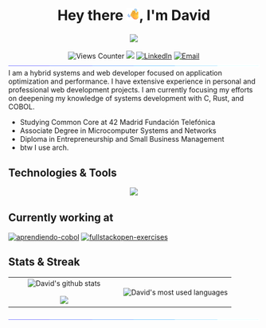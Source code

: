 <div align="center">
	<h1>Hey there <img src="https://raw.githubusercontent.com/daviddefitero/daviddefitero/refs/heads/main/media/waving-hand.png" alt="Waving Hand" width="25" height="25" />, I'm David</h1>
	<img align="center" src="https://raw.githubusercontent.com/daviddefitero/daviddefitero/refs/heads/main/media/banner.gif">
	<br></br>
	<img src="https://estruyf-github.azurewebsites.net/api/VisitorHit?user=daviddefitero&repo=madushadhanushka&countColorcountColor&countColor=%230068fc" alt="Views Counter">
	<img src="https://img.shields.io/badge/42%20Network-000000?style=for-the-badge&logo=42&logoColor=white">
	<a href="https://www.linkedin.com/in/david-de-fitero/" target="_blank"><img alt="LinkedIn" src="https://img.shields.io/badge/linkedin-%230077B5.svg?&style=for-the-badge&logo=linkedin&logoColor=white"/></a>
	<a href="mailto:david@defitero.com" target="_blank"><img alt="Email" src="https://img.shields.io/badge/email-6D4AFF?style=for-the-badge&logo=ProtonMail&logoColor=white&link=mailto:david@defitero.com"/></a>
	<img src="https://raw.githubusercontent.com/daviddefitero/daviddefitero/refs/heads/main/media/separator.gif">
</div>
<!-- About me -->
I am a hybrid systems and web developer focused on application optimization and performance. I have extensive experience in personal and professional web development projects. I am currently focusing my efforts on deepening my knowledge of systems development with C, Rust, and COBOL.

- Studying Common Core at 42 Madrid Fundación Telefónica
- Associate Degree in Microcomputer Systems and Networks
- Diploma in Entrepreneurship and Small Business Management
- btw I use arch.

<!-- About me -->


## Technologies & Tools
<p align="center">
  <a href="https://skillicons.dev">
    <img src="https://skillicons.dev/icons?i=c,rust,actix,js,ts,react,tailwind,astro,nodejs,graphql,php,java,docker,unity,unreal,vim,vscode,webstorm,linux,arch,ps,ae,au" />
  </a>
</p>

## Currently working at
[![aprendiendo-cobol](https://github-readme-stats-three-iota-14.vercel.app/api/pin/?username=daviddefitero&repo=aprendiendo-cobol&hide_border=true&title_color=0068fc&icon_color=0068fc&text_color=414b61&bg_color=fffff)](https://github.com/daviddefitero/aprendiendo-cobol)
[![fullstackopen-exercises](https://github-readme-stats-three-iota-14.vercel.app/api/pin/?username=daviddefitero&repo=fullstackopen-exercises&hide_border=true&title_color=0068fc&icon_color=0068fc&text_color=414b61&bg_color=fffff)](https://github.com/daviddefitero/fullstackopen-exercises)

<!-- STATS -->
## Stats & Streak
<div align="center">
	<table align="center">
		<tr border="none">
			<td width="50%" align="center">
				<img alt="David's github stats" align="center"  src="https://github-readme-stats-three-iota-14.vercel.app/api?username=daviddefitero&show_icons=true&count_private=true&hide_border=true&title_color=0068fc&icon_color=0068fc&text_color=414b61&bg_color=fffff" />
				<br></br>
				<img src="https://github-readme-streak-stats.herokuapp.com?user=daviddefitero&hide_border=true&sideNums=0068FC&currStreakNum=414B61" />
			</td>
			<td width="50%" align="center">
				<img alt="David's most used languages" align="center"  src="https://github-readme-stats.vercel.app/api/wakatime?username=nora.defitero&api_domain=codestats.cloud.defitero.com&hide_border=true&title_color=0068fc&icon_color=0068fc&text_color=414b61&bg_color=fffff&no-frame=true&langs_count=10&custom_title=Most+Used+Languages+(from+27/09/2025)"/>
			</td>
		</tr>
	</table>
</div>
<!-- STATS -->
<div align="center">
	<img align="center" src="https://raw.githubusercontent.com/daviddefitero/daviddefitero/refs/heads/main/media/separator.gif">
</div>